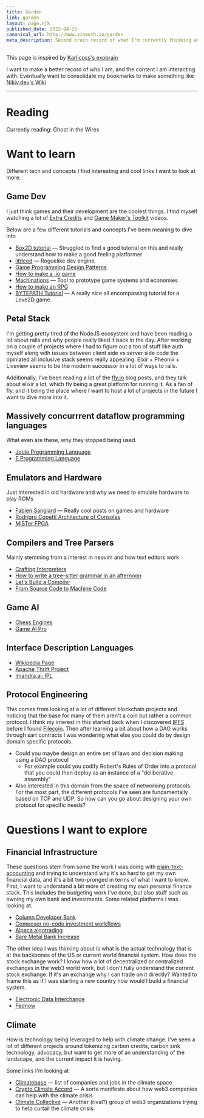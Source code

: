 ```yaml
---
title: Garden
link: garden
layout: page.njk
published_date: 2022-04-23
canonical_url: http://www.vineeth.io/garden
meta_description: Second brain record of what I'm currently thinking about
---
```


This page is inspired by [Karlicoss's exobrain](https://beepb00p.xyz/exobrain/)

I want to make a better record of who I am, and the content I am interacting
with. Eventually want to consolidate my bookmarks to make something like
[Nikiv.dev's Wiki](https://wiki.nikiv.dev/)

---

# Reading

Currently reading: Ghost in the Wires

# Want to learn

Different tech and concepts I find interesting and cool links I want to look at more.

## Game Dev

I just think games and their development are the coolest things. I find myself
watching a lot of [Extra Credits](https://www.youtube.com/extracredits) and [Game Maker's
Toolkit](https://www.youtube.com/@GMTK) videos. 

Below are a few different tutorials and concepts I've been meaning to dive into

- [Box2D tutorial](https://www.iforce2d.net/b2dtut/) — Struggled to find a good tutorial on this and really understand how to make a good feeling platformer
- [libtcod](https://github.com/libtcod/libtcod) — Roguelike dev engine
- [Game Programming Design Patterns](http://gameprogrammingpatterns.com/)
- [How to make a .io game](https://victorzhou.com/blog/build-an-io-game-part-1/)
- [Machinations](https://machinations.io/) — Tool to prototype game systems and economies
- [How to make an RPG](https://howtomakeanrpg.com/)
- [BYTEPATH Tutorial](https://github.com/a327ex/blog/issues/30) — A really nice
  all encompassing tutorial for a Love2D game

## Petal Stack

I'm getting pretty tired of the NodeJS ecosystem and have been reading a lot
about rails and why people really liked it back in the day. After working on a
couple of projects where I had to figure out a ton of stuff like auth myself
along with issues between client side vs server side code the opiniated all
inclusive stack seems really appealing. Elxir + Pheonix + Liveview seems to be
the modern successor in a lot of ways to rails.

Additionally, I've been reading a lot of the [fly.io](https://fly.io/) blog
posts, and they talk about elixir a lot, which fly being a great platform for
running it. As a fan of fly, and it being the place where I want to host a lot of
projects in the future I want to dive more into it. 

## Massively concurrrent dataflow programming languages

What even are these, why they stopped being used.

- [Joule Programming Language](<https://en.wikipedia.org/wiki/Joule_(programming_language)>)
- [E Programming Language](<https://en.wikipedia.org/wiki/E_(programming_language)>)

## Emulators and Hardware

Just interested in old hardware and why we need to emulate hardware to play ROMs

- [Fabien Sanglard](https://fabiensanglard.net/) — Really cool posts on games and hardware
- [Rodrigro Copetti Architecture of Consoles](https://www.copetti.org/)
- [MiSTer FPGA](https://www.retrorgb.com/mister.html)

## Compilers and Tree Parsers

Mainly stemming from a interest in neovim and how text editors work

- [Crafting Interpreters](https://craftinginterpreters.com/index.html)
- [How to write a tree-sitter grammar in an afternoon](https://siraben.dev/2022/03/01/tree-sitter.html)
- [Let's Build a Compiler](https://compilers.iecc.com/crenshaw/)
- [From Source Code to Machine Code](https://build-your-own.org/#section-compiler)

## Game AI

- [Chess Engines](https://www.chessengines.org/)
- [Game AI Pro](http://www.gameaipro.com/)

## Interface Description Languages

- [Wikipedia Page](https://en.wikipedia.org/wiki/Interface_description_language)
- [Apache Thrift Project](https://thrift.apache.org/)
- [Imandra.ai: IPL](https://www.imandra.ai/ipl-product)

## Protocol Engineering

This comes from looking at a lot of different blockchain projects and noticing
that the base for many of them aren't a coin but rather a common protocol. I
think my interest in this started back when I discovered [IPFS](https://ipfs.io/) before I found
[Filecoin](https://filecoin.io/filecoin.pdf). Then after learning a bit about how a DAO works through sart contracts
I was wondering what else you could do by design domain specific protocols.

- Could you maybe design an entire set of laws and decision making using a DAO
protocol
  - For example could you codify Robert's Rules of Order into a protocol that
  you could then deploy as an instance of a "deliberative assembly"
- Also interested in this domain from the space of networking protocols. For the
most part, the different protocols I've seen are fundamentally based on TCP and UDP.
So how can you go about designing your own protocol for specific needs?

# Questions I want to explore

## Financial Infrastructure

These questions stem from some the work I was doing with
[plain-text-accounting](../2022/plain-text-accounting) and trying to understand
why it's so hard to get my own financial data, and it's a bit two-pronged in terms
of what I want to know. First, I want to understand a bit more of creating my
own personal finance stack. This includes the budgeting work I've done, but also
stuff such as owning my own bank and investments. Some related platforms I was
looking at. 

- [Column Developer Bank](https://column.com/)
- [Composer no-code investment workflows](https://www.composer.trade/) 
- [Alpaca algotrading](https://alpaca.markets/) 
- [Bare Metal Bank Increase](https://increase.com/)

The other idea I was thinking about is what is the actual technology that is at
the backbones of the US or current world financial system. How does the stock
exchange work? I know how a lot of decentralized or centralized exchanges in the
web3 world work, but I don't fully understand the current stock exchange. If
it's an exchange why I can trade on it directly? Wanted to frame this as if I
was starting a new country how would I build a financial system. 

- [Electronic Data Interchange](https://en.wikipedia.org/wiki/Electronic_data_interchange)
- [Fednow](https://www.frbservices.org/financial-services/fednow)

## Climate

How is technology being leveraged to help with climate change. I've seen a lot of different
projects around tokenizing carbon credits, carbon sink technology, advocacy, but want to get more of an
understanding of the landscape, and the current impact it is having.

Some links I'm looking at

- [Climatebase](https://climatebase.org/) — list of companies and jobs in the climate space
- [Crypto Climate Accord](https://cryptoclimate.org/accord/) — A sorta manifesto about how web3 companies can help with the climate crisis
- [Climate Collective](https://climatecollective.org/) — Another (rival?) group of web3 organizations trying to help curtail the climate crisis.
